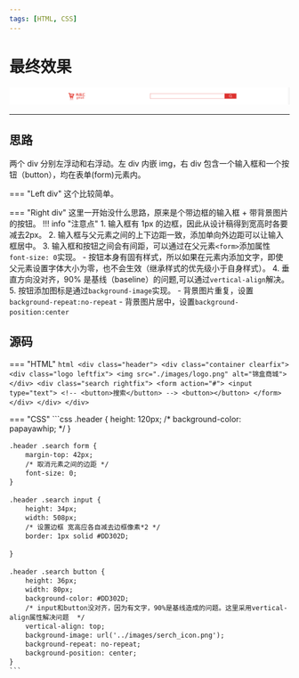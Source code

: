 ```yaml
---
tags: [HTML, CSS]
---
```

# 最终效果

![](../assets/images/header.png)

---

## 思路

两个 div 分别左浮动和右浮动。左 div 内嵌 img，右 div 包含一个输入框和一个按钮（button），均在表单(form)元素内。

=== "Left div"
    这个比较简单。

=== "Right div"
    这里一开始没什么思路，原来是个带边框的输入框 + 带背景图片的按钮。
    !!! info "注意点"
        1. 输入框有 1px 的边框，因此从设计稿得到宽高时各要减去2px。
        2. 输入框与父元素之间的上下边距一致，添加单向外边距可以让输入框居中。
        3. 输入框和按钮之间会有间距，可以通过在父元素`<form>`添加属性`font-size: 0`实现。
            - 按钮本身有固有样式，所以如果在元素内添加文字，即使父元素设置字体大小为零，也不会生效（继承样式的优先级小于自身样式）。
        4. 垂直方向没对齐，90% 是基线（baseline）的问题,可以通过`vertical-align`解决。
        5. 按钮添加图标是通过`background-image`实现。
            - 背景图片重复，设置`background-repeat:no-repeat`
            - 背景图片居中，设置`background-position:center`

## 源码

=== "HTML"
    ```html
        <div class="header">
            <div class="container clearfix">
                <div class="logo leftfix">
                    <img src="./images/logo.png" alt="锦盒商城">
                </div>
                <div class="search rightfix">
                    <form action="#">
                        <input type="text">
                        <!-- <button>搜索</button> -->
                        <button></button>
                    </form>
                </div>
            </div>
        </div>
    ```

=== "CSS"
    ```css
    .header {
        height: 120px;
        /* background-color: papayawhip; */
    }

    .header .search form {
        margin-top: 42px;
        /* 取消元素之间的边距 */
        font-size: 0;
    }

    .header .search input {
        height: 34px;
        width: 508px;
        /* 设置边框 宽高应各自减去边框像素*2 */
        border: 1px solid #DD302D;

    }

    .header .search button {
        height: 36px;
        width: 80px;
        background-color: #DD302D;
        /* input和button没对齐，因为有文字，90%是基线造成的问题。这里采用vertical-align属性解决问题  */
        vertical-align: top;
        background-image: url('../images/serch_icon.png');
        background-repeat: no-repeat;
        background-position: center;
    }
    ```
